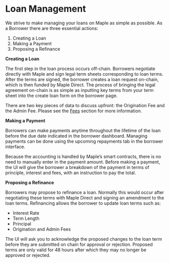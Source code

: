# Loan Management

We strive to make managing your loans on Maple as simple as possible. As a Borrower there are three essential actions:

1. Creating a Loan
2. Making a Payment
3. Proposing a Refinance

**Creating a Loan**

The first step in the loan process occurs off-chain. Borrowers negotiate directly with Maple and sign legal term sheets corresponding to loan terms. After the terms are signed, the borrower creates a loan request on-chain, which is then funded by Maple Direct. The process of bringing the legal agreement on-chain is as simple as inputting key terms from your term sheet into the create loan form on the borrower page.

There are two key pieces of data to discuss upfront: the Origination Fee and the Admin Fee. Please see the [Fees](../technical-resources/protocol-overview/fees.md) section for more information.

**Making a Payment**

Borrowers can make payments anytime throughout the lifetime of the loan before the due date indicated in the borrower dashboard. Managing payments can be done using the upcoming repayments tab in the borrower interface.

Because the accounting is handled by Maple’s smart contracts, there is no need to manually enter in the payment amount. Before making a payment, the UI will give the borrower a breakdown of the payment in terms of principle, interest and fees, with an instruction to pay the total.

**Proposing a Refinance**

Borrowers may propose to refinance a loan. Normally this would occur after negotiating these terms with Maple Direct and signing an amendment to the loan terms. Refinancing allows the borrower to update loan terms such as:

* Interest Rate
* Term Length
* Principal
* Origination and Admin Fees

The UI will ask you to acknowledge the proposed changes to the loan term before they are submitted on chain for approval or rejection. Proposed terms are only valid for 48 hours after which they may no longer be approved or rejected.

